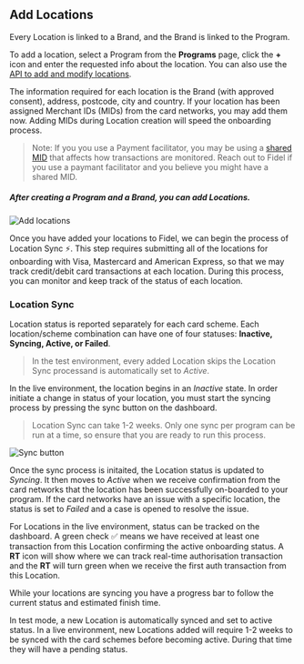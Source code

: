 ## Add Locations
Every Location is linked to a Brand, and the Brand is linked to the Program.

To add a location, select a Program from the **Programs** page, click the **+** icon and enter the requested info about the location. You can also use the [API to add and modify locations](https://reference.fidel.uk/reference#create-location).

The information required for each location is the Brand (with approved consent), address, postcode, city and country.  If your location has been assigned Merchant IDs (MIDs) from the card networks, you may add them now. Adding MIDs during Location creation will speed the onboarding process.

>Note: If you you use a Payment facilitator, you may be using a [shared MID](https://community.fidel.uk/t/what-is-a-shared-merchant-id-mid/41) that affects how transactions are monitored.  Reach out to Fidel if you use a paymant facilitator and you believe you might have a shared MID.

##### After creating a Program and a Brand, you can add Locations.

![Add locations](https://raw.githubusercontent.com/FidelLimited/docs/master/assets/images/add-locations.png "Add locations")

Once you have added your locations to Fidel, we can begin the process of Location Sync ⚡️. This step requires submitting all of the locations for onboarding with Visa, Mastercard and American Express, so that we may track credit/debit card transactions at each location. During this process, you can monitor and keep track of the status of each location. 

### Location Sync

Location status is reported separately for each card scheme.  Each location/scheme combination can have one of four statuses: **Inactive, Syncing, Active, or Failed**. 
> In the test environment, every added Location skips the Location Sync processand is automatically set to *Active*.

In the live environment, the location begins in an *Inactive* state. In order initiate a change in status of your location, you must start the syncing process by pressing the sync button on the dashboard. 

>Location Sync can take 1-2 weeks. Only one sync per program can be run at a time, so ensure that you are ready to run this process.

![Sync button](https://raw.githubusercontent.com/FidelLimited/docs/master/assets/images/programsync_button.png "Add locations")

Once the sync process is initaited, the Location status is updated to *Syncing*. It then moves to *Active* when we receive confirmation from the card networks that the location has been successfully on-boarded to your program. If the card networks have an issue with a specific location, the status is set to *Failed* and a case is opened to resolve the issue.

For Locations in the live environment, status can be tracked on the dashboard. A green check ✅ means we have received at least one transaction from this Location confirming the active onboarding status. A **RT** icon will show where we can track real-time authorisation transaction and the **RT** will turn green when we receive the first auth transaction from this Location.

While your locations are syncing you have a progress bar to follow the current status and estimated finish time.

In test mode, a new Location is automatically synced and set to active status. In a live environment, new Locations added will require 1-2 weeks to be synced with the card schemes before becoming active. During that time they will have a pending status.
